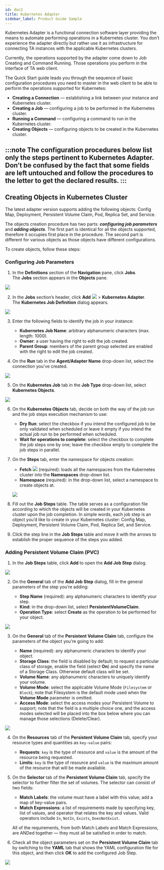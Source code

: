 ```yaml
---
id: doc2
title: Kubernetes Adapter
sidebar_label: Product Guide Sample
---
```


Kubernetes Adapter is a functional connection software layer providing the means to automate performing operations in a Kubernetes cluster. You don’t experience the adapter directly but rather use it as infrastructure for connecting TA instances with the applicable Kubernetes clusters.

Currently, the operations supported by the adapter come down to Job Creating and Command Running. Those operations you perform in the interface of TA web client.

The Quick Start guide leads you through the sequence of basic configuration procedures you need to master in the web client to be able to perform the operations supported for Kubernetes:

* **Creating a Connection** — establishing a link between your instance and Kubernetes cluster.
* **Creating a Job** — configuring a job to be performed in the Kubernetes cluster.
* **Running a Command** — configuring a command to run in the Kubernetes cluster.
* **Creating Objects** — configuring objects to be created in the Kubernetes cluster.

:::note
The configuration procedures below list only the steps pertinent to Kubernetes Adapter. Don’t be confused by the fact that some fields are left untouched and follow the procedures to the letter to get the declared results.
:::
---
## Creating Objects in Kubernetes Cluster

The latest adapter version supports adding the following objects: Config Map, Deployment, Persistent Volume Claim, Pod, Replica Set, and Service.

The objects creation procedure has two parts: ***configuring job parameters*** and ***adding objects***. The first part is identical for all the objects supported, therefore it occupies first place in the procedure. The second part is different for various objects as those objects have different configurations.

To create objects, follow these steps:

### Configuring Job Parameters

1. In the **Definitions** section of the **Navigation** pane, click **Jobs**.  
The **Jobs** section appears in the **Objects** pane.

  ![](./assets/pictures/objects/jobs.png)

2. In the **Jobs** section’s header, click **Add** ![](./assets/icons/add.png) > **Kubernetes Adapter**.  
The **Kubernetes Job Definition** dialog appears.

  ![](./assets/pictures/objects/run-tab.png)

3. Enter the following fields to identify the job in your instance:

    * **Kubernetes Job Name**: arbitrary alphanumeric characters (max. length: 1000).
    * **Owner**: a user having the right to edit the job created.
    * **Parent Group**: members of the parent group selected are enabled with the right to edit the job created.

4. On the **Run** tab in the **Agent/Adapter Name** drop-down list, select the connection you’ve created.

  ![](./assets/pictures/objects/agent-adapter-name.png)

5. On the **Kubernetes Job** tab in the **Job Type** drop-down list, select **Kubernetes Objects**.

  ![](./assets/pictures/objects/objects-dropdown.png)

6. On the **Kubernetes Objects** tab, decide on both the way of the job run and the job steps execution mechanism to use:

    * **Dry Run**: select the checkbox if you intend the configured job to be only validated when scheduled or leave it empty if you intend the actual job run to be performed when scheduled.
    * **Wait for operations to complete**: select the checkbox to complete the job steps one by one; leave the checkbox empty to complete the job steps in parallel.

7.	On the **Steps** tab, enter the namespace for objects creation:

    * **Fetch** ![](./assets/icons/fetch.png) (required): loads all the namespaces from the Kubernetes cluster into the **Namespaces** drop-down list.
    * **Namespace** (required): in the drop-down list, select a namespace to create objects at.

    ![](./assets/pictures/objects/namespace.png)

8.	Fill out the **Job Steps** table. The table serves as a configuration file according to which the objects will be created in your Kubernetes cluster upon the job completion. In simple words, each job step is an object you’d like to create in your Kubernetes cluster: Config Map, Deployment, Persistent Volume Claim, Pod, Replica Set, and Service.

9.	Click the step line in the **Job Steps** table and move it with the arrows to establish the proper sequence of the steps you added.

### Adding Persistent Volume Claim (PVC)

1. In the **Job Steps** table, click **Add** to open the **Add Job Step** dialog.

  ![](./assets/pictures/objects/add.png)

2. On the **General** tab of the **Add Job Step** dialog, fill in the general parameters of the step you’re adding:

    * **Step Name** (required): any alphanumeric characters to identify your step.
    *	**Kind**: in the drop-down list, select **PersistentVolumeClaim**.
    *	**Operation Type**: select **Create** as the operation to be performed for your object.

  ![](./assets/pictures/objects/pvc.png)

3. On the **General** tab of the **Persistent Volume Claim** tab, configure the parameters of the object you’re going to add:

    * **Name** (required): any alphanumeric characters to identify your object.
    * **Storage Class**: the field is disabled by default; to request a particular class of storage, enable the field (select **On**) and specify the name of a Storage Class. Otherwise default class will be set.
    * **Volume Name**: any alphanumeric characters to uniquely identify your volume.
    * **Volume Mode**: select the applicable Volume Mode (`Filesystem` or `Block`); note that Filesystem is the default mode used when the **Volume Mode** parameter is omitted.
    * **Access Mode**: select the access modes your Persistent Volume to support; note that the field is a multiple choice one, and the access modes selected will be placed into the box below where you can manage those selections (Delete/Clear).

  ![](./assets/pictures/objects/add-pvc.png)

4. On the **Resources** tab of the **Persistent Volume Claim** tab, specify your resource types and quantities as `key-value` pairs:

    * **Requests**: `key` is the type of resource and `value` is the amount of the resource being requested.
    * **Limits**: `key` is the type of resource and `value` is the maximum amount of the resource that will be made available.

5. On the **Selector** tab of the **Persistent Volume Claim** tab, specify the selector to further filter the set of volumes. The selector can consist of two fields:

    * **Match Labels**: the volume must have a label with this value; add a map of key-value pairs.
    * **Match Expressions**: a list of requirements made by specifying key, list of values, and operator that relates the key and values. Valid operators include `In`, `NotIn`, `Exists`, `DoesNotExist`.

    All of the requirements, from both Match Labels and Match Expressions, are ANDed together — they must all be satisfied in order to match.

6. Check all the object parameters set on the **Persistent Volume Claim** tab by switching to the **YAML** tab that shows the YAML configuration file for this object, and then click **OK** to add the configured Job Step.

  ![](./assets/pictures/objects/add-pvc-yaml.png)
